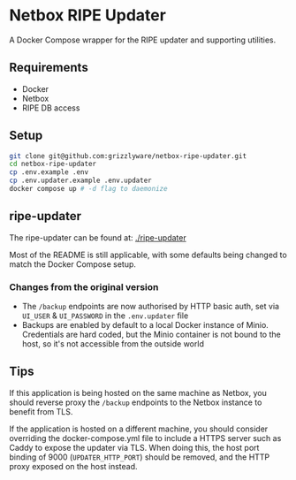 # Netbox RIPE Updater

A Docker Compose wrapper for the RIPE updater and supporting utilities.

## Requirements

* Docker
* Netbox
* RIPE DB access

## Setup

```bash
git clone git@github.com:grizzlyware/netbox-ripe-updater.git
cd netbox-ripe-updater
cp .env.example .env
cp .env.updater.example .env.updater
docker compose up # -d flag to daemonize
```

## ripe-updater

The ripe-updater can be found at: [./ripe-updater](./ripe-updater)

Most of the README is still applicable, with some defaults being changed to match the Docker Compose setup.

### Changes from the original version

* The `/backup` endpoints are now authorised by HTTP basic auth, set via `UI_USER` & `UI_PASSWORD` in the `.env.updater` file
* Backups are enabled by default to a local Docker instance of Minio. Credentials are hard coded, but the Minio container is not bound to the host, so it's not accessible from the outside world

## Tips

If this application is being hosted on the same machine as Netbox, you should reverse proxy the `/backup` endpoints to the Netbox instance to benefit from TLS.

If the application is hosted on a different machine, you should consider overriding the docker-compose.yml file to include a HTTPS server such as Caddy to expose the updater via TLS. When doing this, the host port binding of 9000 (`UPDATER_HTTP_PORT`) should be removed, and the HTTP proxy exposed on the host instead.

